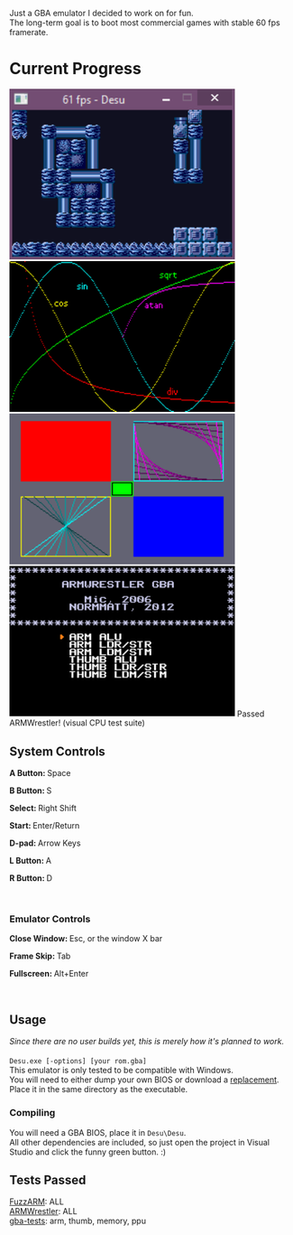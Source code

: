 Just a GBA emulator I decided to work on for fun.<br>
The long-term goal is to boot most commercial games with stable 60 fps framerate.<br>
<h1>Current Progress</h1>
<img src="/Desu/screenshots/mode0.gif" width="400">
<img src="/Desu/screenshots/softwareInterrupts.png" width="400">
<img src="/Desu/screenshots/mode 3 tonc demo.png" width="400">
<img src="/Desu/screenshots/armwrestler pass.gif" width="400">
Passed ARMWrestler! (visual CPU test suite)<br>
<h2>System Controls</h2>
<p><b>A Button: </b>Space</p>
<p><b>B Button: </b>S</p>
<p><b>Select: </b>Right Shift</p>
<p><b>Start: </b>Enter/Return</p>
<p><b>D-pad: </b>Arrow Keys</p>
<p><b>L Button: </b>A</p>
<p><b>R Button: </b>D</p><br>
<h3>Emulator Controls</h3>
<p><b>Close Window: </b>Esc, or the window X bar</p>
<p><b>Frame Skip: </b>Tab</p>
<p><b>Fullscreen: </b>Alt+Enter</p><br>
<h2>Usage</h2>
<i>Since there are no user builds yet, this is merely how it's planned to work.</i><br><br>
<code>Desu.exe [-options] [your rom.gba]</code><br>
This emulator is only tested to be compatible with Windows.<br>
You will need to either dump your own BIOS or download a <a href="https://github.com/Nebuleon/ReGBA/blob/master/bios/gba_bios.bin">replacement</a>.<br>
Place it in the same directory as the executable.<br>
<h3>Compiling</h3>
You will need a GBA BIOS, place it in <code>Desu\Desu</code>.<br>
All other dependencies are included, so just open the project in Visual Studio and click the funny green button.  :)<br>
<h2>Tests Passed</h2>
<a href="https://github.com/DenSinH/FuzzARM">FuzzARM</a>: ALL<br>
<a href="https://github.com/destoer/armwrestler-gba-fixed">ARMWrestler</a>: ALL<br>
<a href="https://github.com/jsmolka/gba-tests">gba-tests</a>: arm, thumb, memory, ppu<br>
